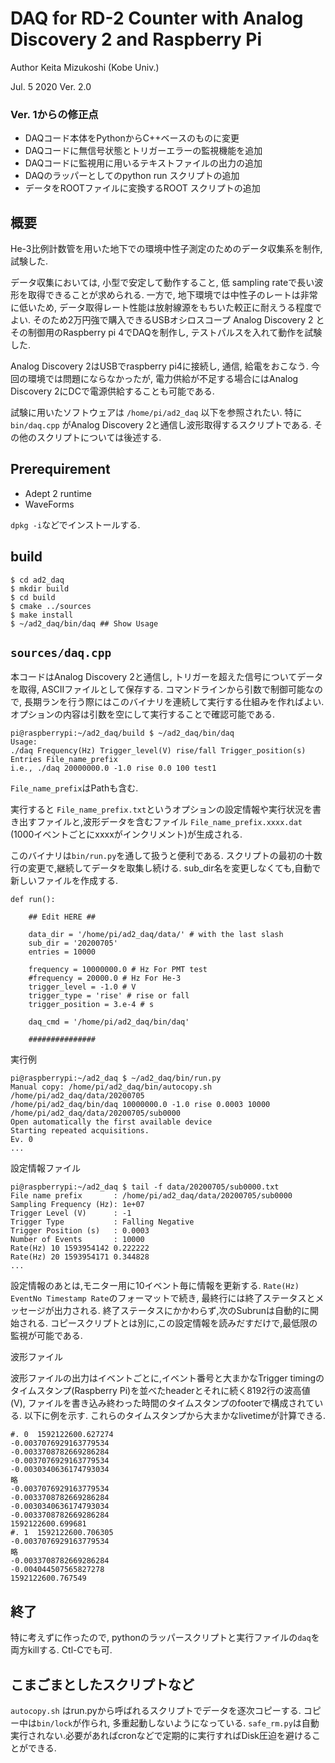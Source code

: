 # DAQ for RD-2 Counter with Analog Discovery 2 and Raspberry Pi

Author Keita Mizukoshi (Kobe Univ.)

 Jul. 5 2020
 Ver. 2.0


### Ver. 1からの修正点

  - DAQコード本体をPythonからC++ベースのものに変更
  - DAQコードに無信号状態とトリガーエラーの監視機能を追加
  - DAQコードに監視用に用いるテキストファイルの出力の追加
  - DAQのラッパーとしてのpython run スクリプトの追加
  - データをROOTファイルに変換するROOT スクリプトの追加


## 概要

He-3比例計数管を用いた地下での環境中性子測定のためのデータ収集系を制作, 試験した.

データ収集においては, 小型で安定して動作すること, 低 sampling rateで長い波形を取得できることが求められる. 一方で, 地下環境では中性子のレートは非常に低いため, データ取得レート性能は放射線源をもちいた較正に耐えうる程度でよい. そのため2万円強で購入できるUSBオシロスコープ Analog Discovery 2 とその制御用のRaspberry pi 4でDAQを制作し, テストパルスを入れて動作を試験した.

Analog Discovery 2はUSBでraspberry pi4に接続し, 通信, 給電をおこなう. 今回の環境では問題にならなかったが, 電力供給が不足する場合にはAnalog Discovery 2にDCで電源供給することも可能である.

試験に用いたソフトウェアは `/home/pi/ad2_daq` 以下を参照されたい. 特に`bin/daq.cpp` がAnalog Discovery 2と通信し波形取得するスクリプトである. その他のスクリプトについては後述する.

## Prerequirement

  - Adept 2 runtime
  - WaveForms

  `dpkg -i`などでインストールする.

## build
```
$ cd ad2_daq
$ mkdir build
$ cd build
$ cmake ../sources
$ make install
$ ~/ad2_daq/bin/daq ## Show Usage
```

## `sources/daq.cpp`

本コードはAnalog Discovery 2と通信し, トリガーを超えた信号についてデータを取得, ASCIIファイルとして保存する. コマンドラインから引数で制御可能なので, 長期ランを行う際にはこのバイナリを連続して実行する仕組みを作ればよい. オプションの内容は引数を空にして実行することで確認可能である.

```
pi@raspberrypi:~/ad2_daq/build $ ~/ad2_daq/bin/daq
Usage:
./daq Frequency(Hz) Trigger_level(V) rise/fall Trigger_position(s) Entries File_name_prefix
i.e., ./daq 20000000.0 -1.0 rise 0.0 100 test1

```
`File_name_prefix`はPathも含む.

実行すると `File_name_prefix.txt`というオプションの設定情報や実行状況を書き出すファイルと,波形データを含むファイル `File_name_prefix.xxxx.dat` (1000イベントごとにxxxxがインクリメント)が生成される.

このバイナリは`bin/run.py`を通して扱うと便利である. スクリプトの最初の十数行の変更で,継続してデータを取集し続ける.
sub_dir名を変更しなくても,自動で新しいファイルを作成する.
```
def run():

    ## Edit HERE ##

    data_dir = '/home/pi/ad2_daq/data/' # with the last slash
    sub_dir = '20200705'
    entries = 10000

    frequency = 10000000.0 # Hz For PMT test
    #frequency = 20000.0 # Hz For He-3
    trigger_level = -1.0 # V
    trigger_type = 'rise' # rise or fall
    trigger_position = 3.e-4 # s

    daq_cmd = '/home/pi/ad2_daq/bin/daq'

    ###############
```

実行例

```
pi@raspberrypi:~/ad2_daq $ ~/ad2_daq/bin/run.py
Manual copy: /home/pi/ad2_daq/bin/autocopy.sh /home/pi/ad2_daq/data/20200705
/home/pi/ad2_daq/bin/daq 10000000.0 -1.0 rise 0.0003 10000 /home/pi/ad2_daq/data/20200705/sub0000
Open automatically the first available device
Starting repeated acquisitions.
Ev. 0
...
```

設定情報ファイル

```
pi@raspberrypi:~/ad2_daq $ tail -f data/20200705/sub0000.txt
File name prefix       : /home/pi/ad2_daq/data/20200705/sub0000
Sampling Frequency (Hz): 1e+07
Trigger Level (V)      : -1
Trigger Type           : Falling Negative
Trigger Position (s)   : 0.0003
Number of Events       : 10000
Rate(Hz) 10 1593954142 0.222222
Rate(Hz) 20 1593954171 0.344828
...

```
設定情報のあとは,モニター用に10イベント毎に情報を更新する. `Rate(Hz) EventNo Timestamp Rate`のフォーマットで続き, 最終行には終了ステータスとメッセージが出力される. 終了ステータスにかかわらず,次のSubrunは自動的に開始される.
コピースクリプトとは別に,この設定情報を読みだすだけで,最低限の監視が可能である.


波形ファイル

波形ファイルの出力はイベントごとに,イベント番号と大まかなTrigger timingのタイムスタンプ(Raspberry Pi)を並べたheaderとそれに続く8192行の波高値 (V), ファイルを書き込み終わった時間のタイムスタンプのfooterで構成されている. 以下に例を示す. これらのタイムスタンプから大まかなlivetimeが計算できる.

```
#. 0  1592122600.627274
-0.0037076929163779534
-0.0033708782669286284
-0.0037076929163779534
-0.0030340636174793034
略
-0.0037076929163779534
-0.0033708782669286284
-0.0030340636174793034
-0.0033708782669286284
1592122600.699681
#. 1  1592122600.706305
-0.0037076929163779534
略
-0.0033708782669286284
-0.004044507565827278
1592122600.767549
```

## 終了
特に考えずに作ったので, pythonのラッパースクリプトと実行ファイルの`daq`を両方killする. Ctl-Cでも可.

## こまごまとしたスクリプトなど
`autocopy.sh` はrun.pyから呼ばれるスクリプトでデータを逐次コピーする. コピー中は`bin/lock`が作られ, 多重起動しないようになっている. `safe_rm.py`は自動実行されない.必要があればcronなどで定期的に実行すればDisk圧迫を避けることができる.

